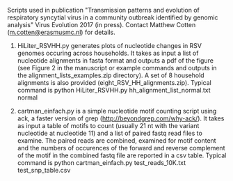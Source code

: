 Scripts used in publication "Transmission patterns and evolution of respiratory syncytial virus in a community outbreak identified by genomic analysis" Virus Evolution 2017 (in press). Contact Matthew Cotten  (m.cotten@erasmusmc.nl) for details.

1. HiLiter_RSVHH.py generates plots of nucleotide changes in RSV genomes occuring across households. It takes as input a list of nucleotide alignments in fasta format and outputs a pdf of the figure (see Figure 2 in the manuscript or example commands and outputs in the alignment_lists_examples.zip directory). A set of 8 household alignments is also provided (eight_RSV_HH_alignments.zip). Typical command is python HiLiter_RSVHH.py hh_alignment_list_normal.txt normal

2. cartman_einfach.py is a simple nucleotide motif counting script using ack, a faster version of grep (http://beyondgrep.com/why-ack/). It takes as input a table of motifs to count (usually 21 nt with the variant nucleotide at nucleotide 11) and a list of paired fastq read files to examine. The paired reads are combined, examined for motif content and the numbers of occurences of the forward and reverse complement of the motif in the combined fastq file are reported in a csv table. Typical command is python cartman_einfach.py test_reads_10K.txt test_snp_table.csv 
